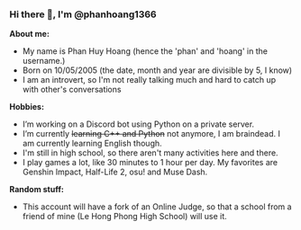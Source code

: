 ### Hi there 👋, I'm @phanhoang1366

<!--
**phanhoang1366/phanhoang1366** is a ✨ _special_ ✨ repository because its `README.md` (this file) appears on your GitHub profile.
Here are some ideas to get you started:
-->
**About me:**
- My name is Phan Huy Hoang (hence the 'phan' and 'hoang' in the username.)
- Born on 10/05/2005 (the date, month and year are divisible by 5, I know)
- I am an introvert, so I'm not really talking much and hard to catch up with other's conversations

**Hobbies:**
- I’m working on a Discord bot using Python on a private server.
- I’m currently ~~learning C++ and Python~~ not anymore, I am braindead. I am currently learning English though.
- I'm still in high school, so there aren't many activities here and there.
- I play games a lot, like 30 minutes to 1 hour per day. My favorites are Genshin Impact, Half-Life 2, osu! and Muse Dash.

**Random stuff:**
- This account will have a fork of an Online Judge, so that a school from a friend of mine (Le Hong Phong High School) will use it.

